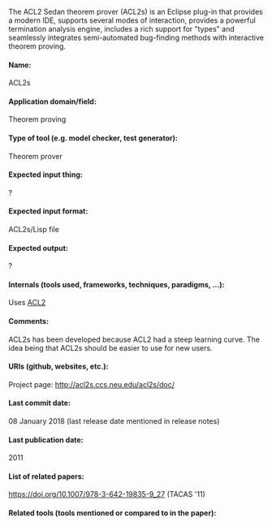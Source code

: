 The ACL2 Sedan theorem prover (ACL2s) is an Eclipse plug-in that provides a modern IDE, supports several modes of interaction, provides a powerful termination analysis engine, includes a rich support for "types" and seamlessly integrates semi-automated bug-finding methods with interactive theorem proving.

#### Name:
ACL2s

#### Application domain/field:
Theorem proving

#### Type of tool (e.g. model checker, test generator):
Theorem prover

#### Expected input thing:
?

#### Expected input format:
ACL2s/Lisp file

#### Expected output:
?

#### Internals (tools used, frameworks, techniques, paradigms, ...):
Uses [ACL2](ACL2)

#### Comments:
ACL2s has been developed because ACL2 had a steep learning curve. The idea being that ACL2s should be easier to use for new users.

#### URIs (github, websites, etc.):
Project page: http://acl2s.ccs.neu.edu/acl2s/doc/

#### Last commit date:
08 January 2018 (last release date mentioned in release notes)

#### Last publication date:
2011

#### List of related papers:
https://doi.org/10.1007/978-3-642-19835-9_27 (TACAS '11)

#### Related tools (tools mentioned or compared to in the paper):
